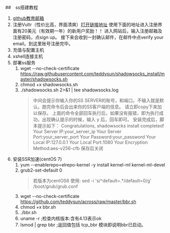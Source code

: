##　ss搭建教程
1. [github教育邮箱](https://education.github.com/pack/offers#digitalocean)
2. 注册Vultr（性价比高，界面清爽）[打开链接地址](https://www.vultr.com/?ref=7249974)
   使用下面的地址进入注册界面有20美元（有效期一年）的新用户奖励！！
   进入网站后，输入注册邮箱及注册密码，点sign up。
   接下来会收到一封确认邮件，在邮件中点verify your email。到这里账号注册完毕。
3. 充值与配置主机
4. xshell连接主机
5. 部署ss服务
    1. wget --no-check-certificate https://raw.githubusercontent.com/teddysun/shadowsocks_install/master/shadowsocks.sh
    2. chmod +x shadowsocks.sh
    3. ./shadowsocks.sh 2>&1 | tee shadowsocks.log
        > 中间会提示你输入你的SS SERVER的账号，和端口。不输入就是默认。跑完命令后会出来你的SS客户端的信息。
        请立即copy下来加以保存。
        上面的命令全部回车执行后，如果没有报错，即为执行成功，出现确认提示的时候，输入 y 后，回车即可。
        安装完成后，脚本提示如下：
        Congratulations, shadowsocks install completed!
        Your Server IP:your_server_ip
        Your Server Port:your_server_port
        Your Password:your_password
        Your Local IP:127.0.0.1
        Your Local Port:1080
        Your Encryption Method:aes-v256-cfb 
        保存后关闭
6. 安装SSR加速(centOS 7)
    1. yum --enablerepo=elrepo-kernel -y install kernel-ml kernel-ml-devel
    2. grub2-set-default 0
        > 若版本为centOS6 使用: sed -i 's/^default=.*/default=0/g' /boot/grub/grub.conf
    3. wget --no-check-certificate https://github.com/teddysun/across/raw/master/bbr.sh
    4. chmod +x bbr.sh
    5. ./bbr.sh
    6. uname -r ;检查内核版本:含有4.13表示ok
    7. lsmod | grep bbr ;返回值包括 tcp_bbr 模块即说明bbr已启动。